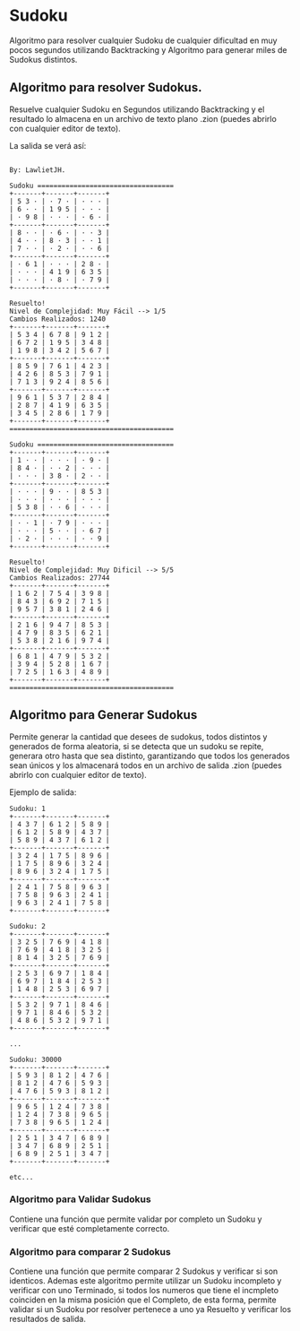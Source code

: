# Sudoku
 Algoritmo para resolver cualquier Sudoku de cualquier dificultad en muy pocos segundos utilizando Backtracking y Algoritmo para generar miles de Sudokus distintos.

## Algoritmo para resolver Sudokus.
Resuelve cualquier Sudoku en Segundos utilizando Backtracking y el resultado lo almacena en un archivo de texto plano .zion (puedes abrirlo con cualquier editor de texto).

La salida se verá así:
```

By: LawlietJH.

Sudoku ==================================
+-------+-------+-------+
| 5 3 · | · 7 · | · · · | 
| 6 · · | 1 9 5 | · · · | 
| · 9 8 | · · · | · 6 · | 
+-------+-------+-------+
| 8 · · | · 6 · | · · 3 | 
| 4 · · | 8 · 3 | · · 1 | 
| 7 · · | · 2 · | · · 6 | 
+-------+-------+-------+
| · 6 1 | · · · | 2 8 · | 
| · · · | 4 1 9 | 6 3 5 | 
| · · · | · 8 · | · 7 9 | 
+-------+-------+-------+

Resuelto!
Nivel de Complejidad: Muy Fácil --> 1/5
Cambios Realizados: 1240
+-------+-------+-------+
| 5 3 4 | 6 7 8 | 9 1 2 | 
| 6 7 2 | 1 9 5 | 3 4 8 | 
| 1 9 8 | 3 4 2 | 5 6 7 | 
+-------+-------+-------+
| 8 5 9 | 7 6 1 | 4 2 3 | 
| 4 2 6 | 8 5 3 | 7 9 1 | 
| 7 1 3 | 9 2 4 | 8 5 6 | 
+-------+-------+-------+
| 9 6 1 | 5 3 7 | 2 8 4 | 
| 2 8 7 | 4 1 9 | 6 3 5 | 
| 3 4 5 | 2 8 6 | 1 7 9 | 
+-------+-------+-------+
=========================================

Sudoku ==================================
+-------+-------+-------+
| 1 · · | · · · | · 9 · | 
| 8 4 · | · · 2 | · · · | 
| · · · | 3 8 · | 2 · · | 
+-------+-------+-------+
| · · · | 9 · · | 8 5 3 | 
| · · · | · · · | · · · | 
| 5 3 8 | · · 6 | · · · | 
+-------+-------+-------+
| · · 1 | · 7 9 | · · · | 
| · · · | 5 · · | · 6 7 | 
| · 2 · | · · · | · · 9 | 
+-------+-------+-------+

Resuelto!
Nivel de Complejidad: Muy Dificil --> 5/5
Cambios Realizados: 27744
+-------+-------+-------+
| 1 6 2 | 7 5 4 | 3 9 8 | 
| 8 4 3 | 6 9 2 | 7 1 5 | 
| 9 5 7 | 3 8 1 | 2 4 6 | 
+-------+-------+-------+
| 2 1 6 | 9 4 7 | 8 5 3 | 
| 4 7 9 | 8 3 5 | 6 2 1 | 
| 5 3 8 | 2 1 6 | 9 7 4 | 
+-------+-------+-------+
| 6 8 1 | 4 7 9 | 5 3 2 | 
| 3 9 4 | 5 2 8 | 1 6 7 | 
| 7 2 5 | 1 6 3 | 4 8 9 | 
+-------+-------+-------+
=========================================
```

## Algoritmo para Generar Sudokus

Permite generar la cantidad que desees de sudokus, todos distintos y generados de forma aleatoria, si se detecta que un sudoku se repite, generara otro hasta que sea distinto, garantizando que todos los generados sean únicos y los almacenará todos en un archivo de salida .zion (puedes abrirlo con cualquier editor de texto).

Ejemplo de salida:

```
Sudoku: 1
+-------+-------+-------+
| 4 3 7 | 6 1 2 | 5 8 9 | 
| 6 1 2 | 5 8 9 | 4 3 7 | 
| 5 8 9 | 4 3 7 | 6 1 2 | 
+-------+-------+-------+
| 3 2 4 | 1 7 5 | 8 9 6 | 
| 1 7 5 | 8 9 6 | 3 2 4 | 
| 8 9 6 | 3 2 4 | 1 7 5 | 
+-------+-------+-------+
| 2 4 1 | 7 5 8 | 9 6 3 | 
| 7 5 8 | 9 6 3 | 2 4 1 | 
| 9 6 3 | 2 4 1 | 7 5 8 | 
+-------+-------+-------+

Sudoku: 2
+-------+-------+-------+
| 3 2 5 | 7 6 9 | 4 1 8 | 
| 7 6 9 | 4 1 8 | 3 2 5 | 
| 8 1 4 | 3 2 5 | 7 6 9 | 
+-------+-------+-------+
| 2 5 3 | 6 9 7 | 1 8 4 | 
| 6 9 7 | 1 8 4 | 2 5 3 | 
| 1 4 8 | 2 5 3 | 6 9 7 | 
+-------+-------+-------+
| 5 3 2 | 9 7 1 | 8 4 6 | 
| 9 7 1 | 8 4 6 | 5 3 2 | 
| 4 8 6 | 5 3 2 | 9 7 1 | 
+-------+-------+-------+

...

Sudoku: 30000
+-------+-------+-------+
| 5 9 3 | 8 1 2 | 4 7 6 | 
| 8 1 2 | 4 7 6 | 5 9 3 | 
| 4 7 6 | 5 9 3 | 8 1 2 | 
+-------+-------+-------+
| 9 6 5 | 1 2 4 | 7 3 8 | 
| 1 2 4 | 7 3 8 | 9 6 5 | 
| 7 3 8 | 9 6 5 | 1 2 4 | 
+-------+-------+-------+
| 2 5 1 | 3 4 7 | 6 8 9 | 
| 3 4 7 | 6 8 9 | 2 5 1 | 
| 6 8 9 | 2 5 1 | 3 4 7 | 
+-------+-------+-------+

etc...
```

### Algoritmo para Validar Sudokus
Contiene una función que permite validar por completo un Sudoku y verificar que esté completamente correcto.

### Algoritmo para comparar 2 Sudokus
Contiene una función que permite comparar 2 Sudokus y verificar si son identicos.
Ademas este algoritmo permite utilizar un Sudoku incompleto y verificar con uno Terminado, si todos los numeros que tiene el incmpleto coinciden en la misma posición que el Completo, de esta forma, permite validar si un Sudoku por resolver pertenece a uno ya Resuelto y verificar los resultados de salida.
